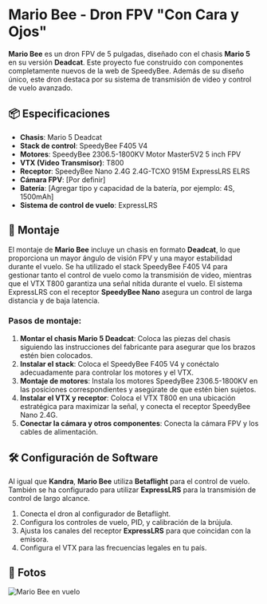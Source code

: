 # Mario Bee - Dron FPV "Con Cara y Ojos"

**Mario Bee** es un dron FPV de 5 pulgadas, diseñado con el chasis **Mario 5** en su versión **Deadcat**. Este proyecto fue construido con componentes completamente nuevos de la web de SpeedyBee. Además de su diseño único, este dron destaca por su sistema de transmisión de video y control de vuelo avanzado.

## 📦 Especificaciones

- **Chasis**: Mario 5 Deadcat
- **Stack de control**: SpeedyBee F405 V4
- **Motores**: SpeedyBee 2306.5-1800KV Motor Master5V2 5 inch FPV
- **VTX (Video Transmisor)**: T800
- **Receptor**: SpeedyBee Nano 2.4G 2.4G-TCXO 915M ExpressLRS ELRS
- **Cámara FPV**: [Por definir]
- **Batería**: [Agregar tipo y capacidad de la batería, por ejemplo: 4S, 1500mAh]
- **Sistema de control de vuelo**: ExpressLRS

## 🔧 Montaje

El montaje de **Mario Bee** incluye un chasis en formato **Deadcat**, lo que proporciona un mayor ángulo de visión FPV y una mayor estabilidad durante el vuelo. Se ha utilizado el stack SpeedyBee F405 V4 para gestionar tanto el control de vuelo como la transmisión de video, mientras que el VTX T800 garantiza una señal nítida durante el vuelo. El sistema ExpressLRS con el receptor **SpeedyBee Nano** asegura un control de larga distancia y de baja latencia.

### Pasos de montaje:

1. **Montar el chasis Mario 5 Deadcat**: Coloca las piezas del chasis siguiendo las instrucciones del fabricante para asegurar que los brazos estén bien colocados.
2. **Instalar el stack**: Coloca el SpeedyBee F405 V4 y conéctalo adecuadamente para controlar los motores y el VTX.
3. **Montaje de motores**: Instala los motores SpeedyBee 2306.5-1800KV en las posiciones correspondientes y asegúrate de que estén bien sujetos.
4. **Instalar el VTX y receptor**: Coloca el VTX T800 en una ubicación estratégica para maximizar la señal, y conecta el receptor SpeedyBee Nano 2.4G.
5. **Conectar la cámara y otros componentes**: Conecta la cámara FPV y los cables de alimentación.

## 🛠️ Configuración de Software

Al igual que **Kandra**, **Mario Bee** utiliza **Betaflight** para el control de vuelo. También se ha configurado para utilizar **ExpressLRS** para la transmisión de control de largo alcance.

1. Conecta el dron al configurador de Betaflight.
2. Configura los controles de vuelo, PID, y calibración de la brújula.
3. Ajusta los canales del receptor **ExpressLRS** para que coincidan con la emisora.
4. Configura el VTX para las frecuencias legales en tu país.

## 📸 Fotos

![Mario Bee en vuelo](./fotos/mario_bee_vuelo.jpg)

